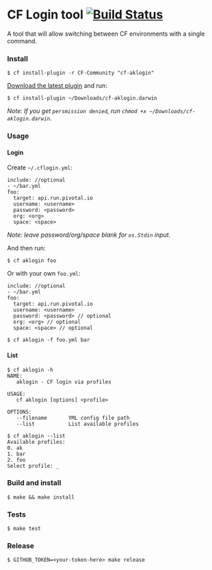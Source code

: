 # CF Login tool [![Build Status](https://travis-ci.org/armakuni/cf-aklogin.svg?branch=master)](https://travis-ci.org/armakuni/cf-aklogin)

A tool that will allow switching between CF environments with a single command. 


### Install

	$ cf install-plugin -r CF-Community "cf-aklogin"

[Download the latest plugin](https://github.com/armakuni/cf-aklogin/releases) and run:
     
    $ cf install-plugin ~/Downloads/cf-aklogin.darwin
    
_Note: If you get `persmission denied`, run `chmod +x ~/Downloads/cf-aklogin.darwin`._

### Usage

#### Login

Create `~/.cflogin.yml`:
    
    include: //optional
    - ~/bar.yml
    foo:
      target: api.run.pivotal.io
      username: <username>
      password: <password>
      org: <org>
      space: <space>

_Note: leave password/org/space blank for `os.Stdin` input._

And then run:
    
    $ cf aklogin foo 

Or with your own `foo.yml`:

    include: //optional
    - ~/bar.yml
    foo:
      target: api.run.pivotal.io
      username: <username>
      password: <password> // optional
      org: <org> // optional
      space: <space> // optional

    $ cf aklogin -f foo.yml bar

#### List

    $ cf aklogin -h
    NAME:
       aklogin - CF login via profiles
    
    USAGE:
       cf aklogin [options] <profile>
    
    OPTIONS:
       --filename       YML config file path
       --list           List available profiles

    $ cf aklogin --list
    Available profiles:
    0. ak
    1. bar    
    2. foo
    Select profile: _
        
### Build and install
        
    $ make && make install
       
### Tests

    $ make test
	
### Release

    $ GITHUB_TOKEN=<your-token-here> make release
